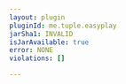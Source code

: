 ```yaml
---
layout: plugin
pluginId: me.tuple.easyplay
jarSha1: INVALID
isJarAvailable: true
error: NONE
violations: []

---
```

